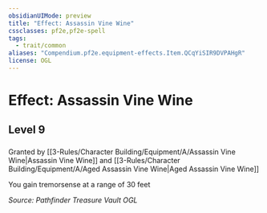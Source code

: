 ```yaml
---
obsidianUIMode: preview
title: "Effect: Assassin Vine Wine"
cssclasses: pf2e,pf2e-spell
tags:
  - trait/common
aliases: "Compendium.pf2e.equipment-effects.Item.QCqYiSIR9DVPAHgR"
license: OGL
---
```

# Effect: Assassin Vine Wine
## Level 9
### 






Granted by [[3-Rules/Character Building/Equipment/A/Assassin Vine Wine|Assassin Vine Wine]] and [[3-Rules/Character Building/Equipment/A/Aged Assassin Vine Wine|Aged Assassin Vine Wine]]

You gain tremorsense at a range of 30 feet

*Source: Pathfinder Treasure Vault*
*OGL*